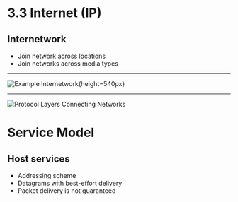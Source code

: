 3.3 Internet (IP)
=================

Internetwork
------------

- Join network across locations
- Join networks across media types

---

![Example Internetwork](https://book.systemsapproach.org/_images/f03-14-9780123850591.png){height=540px}

---

![Protocol Layers Connecting Networks](https://book.systemsapproach.org/_images/f03-15-9780123850591.png)

Service Model
=============

Host services
-------------

- Addressing scheme
- Datagrams with best-effort delivery
- Packet delivery is not guaranteed
